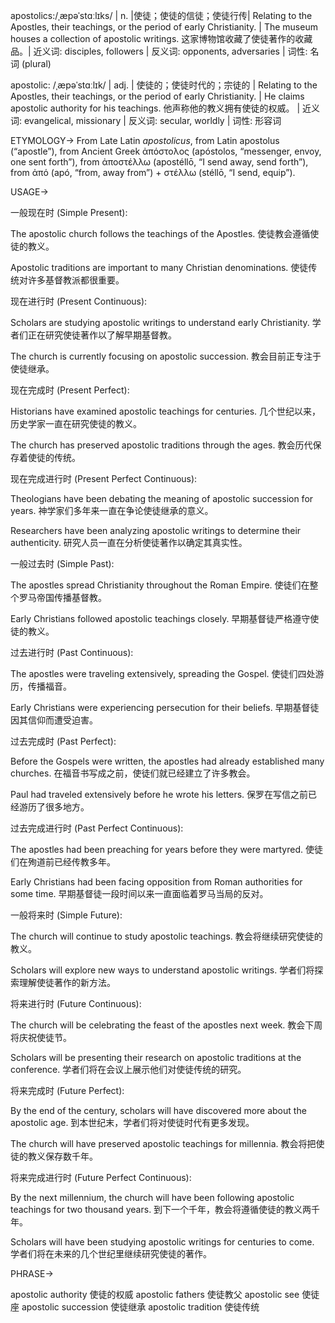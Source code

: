 apostolics:/ˌæpəˈstɑːlɪks/ | n. |使徒；使徒的信徒；使徒行传|  Relating to the Apostles, their teachings, or the period of early Christianity. | The museum houses a collection of apostolic writings.  这家博物馆收藏了使徒著作的收藏品。| 近义词: disciples, followers | 反义词: opponents, adversaries | 词性: 名词 (plural)

apostolic: /ˌæpəˈstɑːlɪk/ | adj. | 使徒的；使徒时代的；宗徒的 | Relating to the Apostles, their teachings, or the period of early Christianity.  | He claims apostolic authority for his teachings. 他声称他的教义拥有使徒的权威。 | 近义词: evangelical, missionary | 反义词: secular, worldly | 词性: 形容词


ETYMOLOGY->
From Late Latin *apostolicus*, from Latin apostolus (“apostle”), from Ancient Greek ἀπόστολος (apóstolos, “messenger, envoy, one sent forth”), from ἀποστέλλω (apostéllō, “I send away, send forth”), from ἀπό (apó, “from, away from”) + στέλλω (stéllō, “I send, equip”).


USAGE->

一般现在时 (Simple Present):

The apostolic church follows the teachings of the Apostles. 使徒教会遵循使徒的教义。

Apostolic traditions are important to many Christian denominations. 使徒传统对许多基督教派都很重要。


现在进行时 (Present Continuous):

Scholars are studying apostolic writings to understand early Christianity. 学者们正在研究使徒著作以了解早期基督教。

The church is currently focusing on apostolic succession. 教会目前正专注于使徒继承。


现在完成时 (Present Perfect):

Historians have examined apostolic teachings for centuries.  几个世纪以来，历史学家一直在研究使徒的教义。

The church has preserved apostolic traditions through the ages. 教会历代保存着使徒的传统。



现在完成进行时 (Present Perfect Continuous):

Theologians have been debating the meaning of apostolic succession for years.  神学家们多年来一直在争论使徒继承的意义。

Researchers have been analyzing apostolic writings to determine their authenticity. 研究人员一直在分析使徒著作以确定其真实性。


一般过去时 (Simple Past):

The apostles spread Christianity throughout the Roman Empire. 使徒们在整个罗马帝国传播基督教。

Early Christians followed apostolic teachings closely. 早期基督徒严格遵守使徒的教义。


过去进行时 (Past Continuous):

The apostles were traveling extensively, spreading the Gospel. 使徒们四处游历，传播福音。

Early Christians were experiencing persecution for their beliefs. 早期基督徒因其信仰而遭受迫害。


过去完成时 (Past Perfect):

Before the Gospels were written, the apostles had already established many churches. 在福音书写成之前，使徒们就已经建立了许多教会。

Paul had traveled extensively before he wrote his letters. 保罗在写信之前已经游历了很多地方。


过去完成进行时 (Past Perfect Continuous):

The apostles had been preaching for years before they were martyred. 使徒们在殉道前已经传教多年。

Early Christians had been facing opposition from Roman authorities for some time. 早期基督徒一段时间以来一直面临着罗马当局的反对。


一般将来时 (Simple Future):

The church will continue to study apostolic teachings. 教会将继续研究使徒的教义。

Scholars will explore new ways to understand apostolic writings. 学者们将探索理解使徒著作的新方法。


将来进行时 (Future Continuous):

The church will be celebrating the feast of the apostles next week. 教会下周将庆祝使徒节。

Scholars will be presenting their research on apostolic traditions at the conference. 学者们将在会议上展示他们对使徒传统的研究。


将来完成时 (Future Perfect):

By the end of the century, scholars will have discovered more about the apostolic age. 到本世纪末，学者们将对使徒时代有更多发现。

The church will have preserved apostolic teachings for millennia. 教会将把使徒的教义保存数千年。


将来完成进行时 (Future Perfect Continuous):

By the next millennium, the church will have been following apostolic teachings for two thousand years. 到下一个千年，教会将遵循使徒的教义两千年。

Scholars will have been studying apostolic writings for centuries to come. 学者们将在未来的几个世纪里继续研究使徒的著作。


PHRASE->

apostolic authority 使徒的权威
apostolic fathers 使徒教父
apostolic see 使徒座
apostolic succession 使徒继承
apostolic tradition 使徒传统
